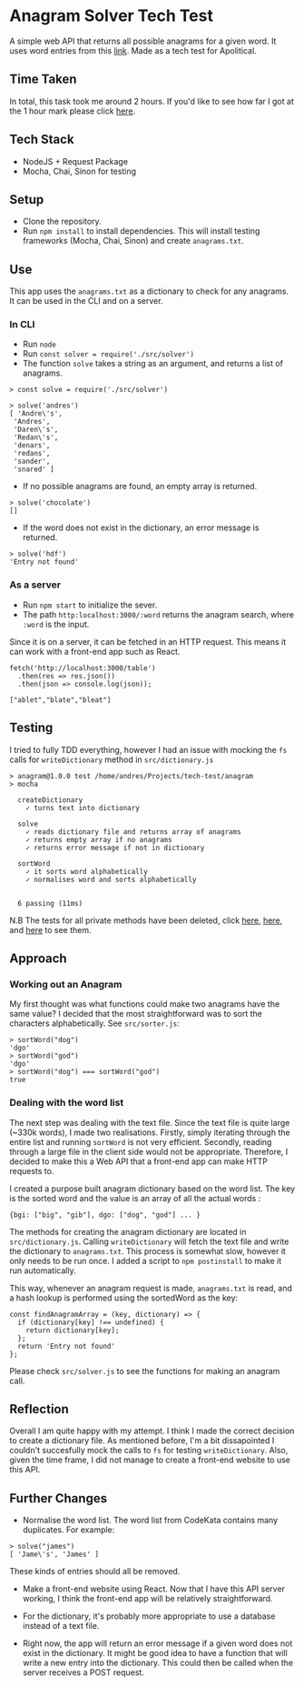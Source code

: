 # Anagram Solver Tech Test
A simple web API that returns all possible anagrams for a given word. It uses word entries from this [link](http://codekata.com/data/wordlist.txt). Made as a tech test for Apolitical.

## Time Taken
In total, this task took me around 2 hours. If you'd like to see how far I got at the 1 hour mark please click [here](https://github.com/afaraone/anagram/commit/644d57f5ef4813b54a8c4e840b84090c41978523).

## Tech Stack
 - NodeJS + Request Package
 - Mocha, Chai, Sinon for testing
 
## Setup
 - Clone the repository.
 - Run `npm install` to install dependencies. This will install testing frameworks (Mocha, Chai, Sinon) and create `anagrams.txt`.

## Use
This app uses the `anagrams.txt` as a dictionary to check for any anagrams. It can be used in the CLI and on a server.
 ### In CLI
 - Run `node`
 - Run `const solver = require('./src/solver')`
 - The function `solve` takes a string as an argument, and returns a list of anagrams.
 
 ```
 > const solve = require('./src/solver')

> solve('andres')
[ 'Andre\'s',
  'Andres',
  'Daren\'s',
  'Redan\'s',
  'denars',
  'redans',
  'sander',
  'snared' ]
```

 - If no possible anagrams are found, an empty array is returned.
 ```
 > solve('chocolate')
[]
```
 
 - If the word does not exist in the dictionary, an error message is returned.
```
> solve('hdf')
'Entry not found'
```
  
 ### As a server
 - Run `npm start` to initialize the sever.
 - The path `http:localhost:3000/:word` returns the anagram search, where `:word` is the input.
 
Since it is on a server, it can be fetched in an HTTP request. This means it can work with a front-end app such as React.
```
fetch('http://localhost:3000/table')
  .then(res => res.json())
  .then(json => console.log(json));
```
```
["ablet","blate","bleat"]
```

## Testing
I tried to fully TDD everything, however I had an issue with mocking the `fs` calls for `writeDictionary` method in `src/dictionary.js`
```
> anagram@1.0.0 test /home/andres/Projects/tech-test/anagram
> mocha

  createDictionary
    ✓ turns text into dictionary

  solve
    ✓ reads dictionary file and returns array of anagrams
    ✓ returns empty array if no anagrams
    ✓ returns error message if not in dictionary

  sortWord
    ✓ it sorts word alphabetically
    ✓ normalises word and sorts alphabetically


  6 passing (11ms)
```

N.B The tests for all private methods have been deleted, click [here](https://github.com/afaraone/anagram/commit/b627e5e3355d7c0a890d2c0f1d895084cacc8465), [here](https://github.com/afaraone/anagram/commit/644d57f5ef4813b54a8c4e840b84090c41978523), and [here](https://github.com/afaraone/anagram/commit/57e9fbd1b212e04807a83c55eb02b4636c89d732) to see them.

## Approach
### Working out an Anagram
My first thought was what functions could make two anagrams have the same value? I decided that the most straightforward was to sort the characters alphabetically. See `src/sorter.js`:
```
> sortWord("dog")
'dgo'
> sortWord("god")
'dgo'
> sortWord("dog") === sortWord("god")
true
```

### Dealing with the word list
The next step was dealing with the text file. Since the text file is quite large (~330k words), I made two realisations. Firstly, simply iterating through the entire list and running `sortWord` is not very efficient. Secondly, reading through a large file in the client side would not be appropriate. Therefore, I decided to make this a Web API that a front-end app can make HTTP requests to.

I created a purpose built anagram dictionary based on the word list. The key is the sorted word and the value is an array of all the actual words :
```
{bgi: ["big", "gib"], dgo: ["dog", "god"] ... }
```

The methods for creating the anagram dictionary are located in `src/dictionary.js`. Calling `writeDictionary` will fetch the text file and write the dictionary to `anagrams.txt`. This process is somewhat slow, however it only needs to be run once. I added a script to `npm postinstall` to make it run automatically.

This way, whenever an anagram request is made, `anagrams.txt` is read, and a hash lookup is performed using the sortedWord as the key:
```
const findAnagramArray = (key, dictionary) => {
  if (dictionary[key] !== undefined) {
    return dictionary[key];
  };
  return 'Entry not found'
};
```
Please check `src/solver.js` to see the functions for making an anagram call.

## Reflection
Overall I am quite happy with my attempt. I think I made the correct decision to create a dictionary file. As mentioned before, I'm a bit dissapointed I couldn't succesfully mock the calls to `fs` for testing `writeDictionary`.
Also, given the time frame, I did not manage to create a front-end website to use this API.

## Further Changes
 - Normalise the word list. The word list from CodeKata contains many duplicates. For example:
 ```
 > solve("james")
[ 'Jame\'s', 'James' ]
```
These kinds of entries should all be removed.

 - Make a front-end website using React. Now that I have this API server working, I think the front-end app will be relatively straightforward.
 
 - For the dictionary, it's probably more appropriate to use a database instead of a text file.
 
 - Right now, the app will return an error message if a given word does not exist in the dictionary. It might be good idea to have a function that will write a new entry into the dictionary. This could then be called when the server receives a POST request.
